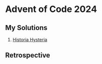# Advent of Code 2024

## My Solutions

1. [Historia Hysteria](src/bin/01_historian_hysteria.rs)

## Retrospective

